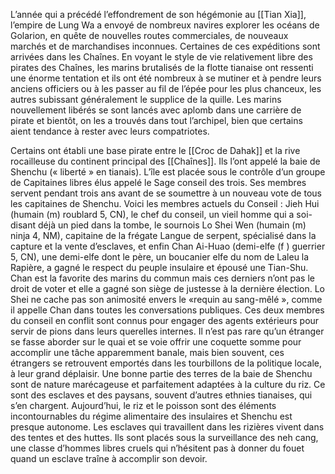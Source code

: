 L’année qui a précédé l’effondrement de son hégémonie au [[Tian Xia]], l’empire de Lung Wa a envoyé de nombreux navires explorer les océans de Golarion, en quête de nouvelles routes commerciales, de nouveaux marchés et de marchandises inconnues. Certaines de ces expéditions sont arrivées dans les Chaînes. En voyant le style de vie relativement libre des pirates des Chaînes, les marins brutalisés de la flotte tianaise ont ressenti une énorme tentation et ils ont été nombreux à se mutiner et à pendre leurs anciens officiers ou à les passer au fil de l’épée pour les plus chanceux, les autres subissant généralement le supplice de la quille. Les marins nouvellement libérés se sont lancés avec aplomb dans une carrière de pirate et bientôt, on les a trouvés dans tout l’archipel, bien que certains aient tendance à rester avec leurs compatriotes.

Certains ont établi une base pirate entre le [[Croc de Dahak]] et la rive rocailleuse du continent principal des [[Chaînes]]. Ils l’ont appelé la baie de Shenchu (« liberté » en tianais).
L’île est placée sous le contrôle d’un groupe de Capitaines libres élus appelé le Sage conseil des trois. Ses membres servent pendant trois ans avant de se soumettre à un nouveau vote de tous les capitaines de Shenchu. Voici les membres actuels du Conseil : Jieh Hui (humain (m) roublard 5, CN), le chef du conseil, un vieil homme qui a soi-disant déjà un pied dans la tombe, le sournois Lo Shei Wen (humain (m) ninja 4, NM), capitaine de la frégate Langue de serpent, spécialisé dans la capture et la vente d’esclaves, et enfin Chan Ai-Huao (demi-elfe (f ) guerrier 5, CN), une demi-elfe dont le père, un boucanier elfe du nom de Laleu la Rapière, a gagné le respect du peuple insulaire et épousé une Tian-Shu. Chan est la favorite des marins du commun mais ces derniers n’ont pas le droit de voter et elle a gagné son siège de justesse à la dernière élection. Lo Shei ne cache pas son animosité envers le «requin au sang-mêlé », comme il appelle Chan dans toutes les conversations publiques. Ces deux membres du conseil en conflit sont connus pour engager des agents extérieurs pour servir de pions dans leurs querelles internes. Il n’est pas rare qu’un étranger se fasse aborder sur le quai et se voie offrir une coquette somme pour accomplir une tâche apparemment banale, mais bien souvent, ces étrangers se retrouvent emportés dans les tourbillons de la politique locale, à leur grand déplaisir. 
Une bonne partie des terres de la baie de Shenchu sont de nature marécageuse et parfaitement adaptées à la culture du riz. Ce sont des esclaves et des paysans, souvent d’autres ethnies tianaises, qui s’en chargent. Aujourd’hui, le riz et le poisson sont des éléments incontournables du régime alimentaire des insulaires et Shenchu est presque autonome. Les esclaves qui travaillent dans les rizières vivent dans des tentes et des huttes. Ils sont placés sous la surveillance des neh cang, une classe d’hommes libres cruels qui n’hésitent pas à donner du fouet quand un esclave traîne à accomplir son devoir.